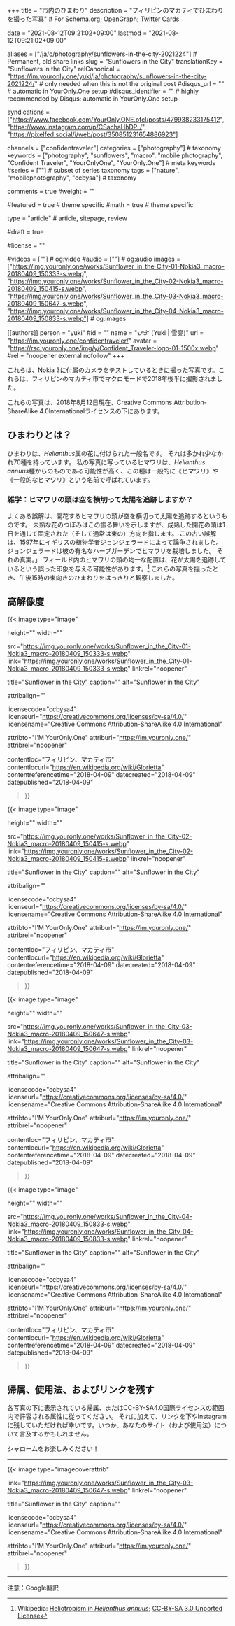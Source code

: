 +++
title = "市内のひまわり"
description = "フィリピンのマカティでひまわりを撮った写真" # For Schema.org; OpenGraph; Twitter Cards

date = "2021-08-12T09:21:02+09:00"
lastmod = "2021-08-12T09:21:02+09:00"

aliases = ["/ja/c/photography/sunflowers-in-the-city-2021224"]       # Permanent, old share links
slug = "Sunflowers in the City"
translationKey = "Sunflowers in the City"
relCanonical = "https://im.youronly.one/yuki/ja/photography/sunflowers-in-the-city-2021224/"                           # only needed when this is not the original post
#disqus_url = ""                                                    # automatic in YourOnly.One setup
#disqus_identifier = ""                                             # highly recommended by Disqus; automatic in YourOnly.One setup

syndications = ["https://www.facebook.com/YourOnly.ONE.ofcl/posts/479938233175412", "https://www.instagram.com/p/CSachaHhDP-/", "https://pixelfed.social/i/web/post/350851231654886923"]

channels = ["confidentraveler"]
categories = ["photography"]                            # taxonomy
keywords = ["photography", "sunflowers", "macro", "mobile photography", "Confident Traveler", "YourOnlyOne", "YourOnly.One"]                             # meta keywords
#series = [""]                               # subset of series taxonomy
tags = ["nature", "mobilephotography", "ccbysa"]                                  # taxonomy

comments = true
#weight = ""

#featured = true                              # theme specific
#math = true                                  # theme specific

type = "article"                                                           # article, sitepage, review

#draft = true

#license = ""

#videos = [""]                                # og:video
#audio = [""]                               # og:audio
images = ["https://img.youronly.one/works/Sunflower_in_the_City-01-Nokia3_macro-20180409_150333-s.webp", "https://img.youronly.one/works/Sunflower_in_the_City-02-Nokia3_macro-20180409_150415-s.webp", "https://img.youronly.one/works/Sunflower_in_the_City-03-Nokia3_macro-20180409_150647-s.webp", "https://img.youronly.one/works/Sunflower_in_the_City-04-Nokia3_macro-20180409_150833-s.webp"]    # og:images

[[authors]]
person = "yuki"
#id = ""
name = "ᜌᜓᜃᜒ (Yuki | 雪亮)"
url = "https://im.youronly.one/confidentraveler/"
avatar = "https://rsc.youronly.one/img/y/Confident_Traveler-logo-01-1500x.webp"
#rel = "noopener external nofollow"
+++

これらは、Nokia 3に付属のカメラをテストしているときに撮った写真です。これらは、フィリピンのマカティ市でマクロモードで2018年後半に撮影されました。

<!--more-->

これらの写真は、2018年8月12日現在、Creative Commons Attribution-ShareAlike 4.0Internationalライセンスの下にあります。

## ひまわりとは？

ひまわりは、*Helianthus*属の花に付けられた一般名です。 それは多かれ少なかれ70種を持っています。 私の写真に写っているヒマワリは、*Helianthus annuus*種からのものである可能性が高く、この種は一般的に《ヒマワリ》や《一般的なヒマワリ》という名前で呼ばれています。

### 雑学：ヒマワリの頭は空を横切って太陽を追跡しますか？

よくある誤解は、開花するヒマワリの頭が空を横切って太陽を追跡するというものです。 未熟な花のつぼみはこの振る舞いを示しますが、成熟した開花の頭は1日を通して固定された（そして通常は東の）方向を指します。 この古い誤解は、1597年にイギリスの植物学者ジョンジェラードによって論争されました。ジョンジェラードは彼の有名なハーブガーデンでヒマワリを栽培しました。 それの真実。」 フィールド内のヒマワリの頭の均一な配置は、花が太陽を追跡しているという誤った印象を与える可能性があります。[^a] これらの写真を撮ったとき、午後15時の東向きのひまわりをはっきりと観察しました。

[^a]: Wikipedia: [Heliotropism in *Helianthus annuus*](https://en.wikipedia.org/wiki/Helianthus_annuus#Heliotropism_in_Helianthus_annuus); [CC-BY-SA 3.0 Unported License](https://en.wikipedia.org/wiki/Wikipedia:Text_of_Creative_Commons_Attribution-ShareAlike_3.0_Unported_License)

## 高解像度

{{< image
  type="image"

  height=""
  width=""

  src="https://img.youronly.one/works/Sunflower_in_the_City-01-Nokia3_macro-20180409_150333-s.webp"
  link="https://img.youronly.one/works/Sunflower_in_the_City-01-Nokia3_macro-20180409_150333-s.webp"
  linkrel="noopener"

  title="Sunflower in the City"
  caption=""
  alt="Sunflower in the City"

  attribalign=""

  licensecode="ccbysa4"
  licenseurl="https://creativecommons.org/licenses/by-sa/4.0/"
  licensename="Creative Commons Attribution-ShareAlike 4.0 International"

  attribto="I'M YourOnly.One"
  attriburl="https://im.youronly.one/"
  attribrel="noopener"

  contentloc="フィリピン、マカティ市"
  contentlocurl="https://en.wikipedia.org/wiki/Glorietta"
  contentreferencetime="2018-04-09"
  datecreated="2018-04-09"
  datepublished="2018-04-09"
>}}

{{< image
  type="image"

  height=""
  width=""

  src="https://img.youronly.one/works/Sunflower_in_the_City-02-Nokia3_macro-20180409_150415-s.webp"
  link="https://img.youronly.one/works/Sunflower_in_the_City-02-Nokia3_macro-20180409_150415-s.webp"
  linkrel="noopener"

  title="Sunflower in the City"
  caption=""
  alt="Sunflower in the City"

  attribalign=""

  licensecode="ccbysa4"
  licenseurl="https://creativecommons.org/licenses/by-sa/4.0/"
  licensename="Creative Commons Attribution-ShareAlike 4.0 International"

  attribto="I'M YourOnly.One"
  attriburl="https://im.youronly.one/"
  attribrel="noopener"

  contentloc="フィリピン、マカティ市"
  contentlocurl="https://en.wikipedia.org/wiki/Glorietta"
  contentreferencetime="2018-04-09"
  datecreated="2018-04-09"
  datepublished="2018-04-09"
>}}

{{< image
  type="image"

  height=""
  width=""

  src="https://img.youronly.one/works/Sunflower_in_the_City-03-Nokia3_macro-20180409_150647-s.webp"
  link="https://img.youronly.one/works/Sunflower_in_the_City-03-Nokia3_macro-20180409_150647-s.webp"
  linkrel="noopener"

  title="Sunflower in the City"
  caption=""
  alt="Sunflower in the City"

  attribalign=""

  licensecode="ccbysa4"
  licenseurl="https://creativecommons.org/licenses/by-sa/4.0/"
  licensename="Creative Commons Attribution-ShareAlike 4.0 International"

  attribto="I'M YourOnly.One"
  attriburl="https://im.youronly.one/"
  attribrel="noopener"

  contentloc="フィリピン、マカティ市"
  contentlocurl="https://en.wikipedia.org/wiki/Glorietta"
  contentreferencetime="2018-04-09"
  datecreated="2018-04-09"
  datepublished="2018-04-09"
>}}

{{< image
  type="image"

  height=""
  width=""

  src="https://img.youronly.one/works/Sunflower_in_the_City-04-Nokia3_macro-20180409_150833-s.webp"
  link="https://img.youronly.one/works/Sunflower_in_the_City-04-Nokia3_macro-20180409_150833-s.webp"
  linkrel="noopener"

  title="Sunflower in the City"
  caption=""
  alt="Sunflower in the City"

  attribalign=""

  licensecode="ccbysa4"
  licenseurl="https://creativecommons.org/licenses/by-sa/4.0/"
  licensename="Creative Commons Attribution-ShareAlike 4.0 International"

  attribto="I'M YourOnly.One"
  attriburl="https://im.youronly.one/"
  attribrel="noopener"

  contentloc="フィリピン、マカティ市"
  contentlocurl="https://en.wikipedia.org/wiki/Glorietta"
  contentreferencetime="2018-04-09"
  datecreated="2018-04-09"
  datepublished="2018-04-09"
>}}

## 帰属、使用法、およびリンクを残す

各写真の下に表示されている帰属、またはCC-BY-SA4.0国際ライセンスの範囲内で許容される属性に従ってください。 それに加えて、リンクを下やInstagramに残していただければ幸いです。いつか、あなたのサイト（および使用法）について言及するかもしれません。

シャロームをお楽しみください！

---

{{< image
  type="imagecoverattrib"

  link="https://img.youronly.one/works/Sunflower_in_the_City-03-Nokia3_macro-20180409_150647-s.webp"
  linkrel="noopener"

  title="Sunflower in the City"
  caption=""

  licensecode="ccbysa4"
  licenseurl="https://creativecommons.org/licenses/by-sa/4.0/"
  licensename="Creative Commons Attribution-ShareAlike 4.0 International"

  attribto="I'M YourOnly.One"
  attriburl="https://im.youronly.one/"
  attribrel="noopener"
>}}

---

注意：Google翻訳
